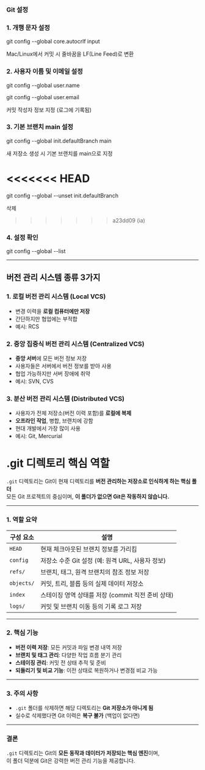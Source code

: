 ### Git 설정

### 1. 개행 문자 설정

git config --global core.autocrlf input

Mac/Linux에서 커밋 시 줄바꿈을 LF(Line Feed)로 변환

### 2. 사용자 이름 및 이메일 설정

git config --global user.name 

git config --global user.email 

커밋 작성자 정보 지정 (로그에 기록됨)

### 3. 기본 브랜치 main 설정
git config --global init.defaultBranch main

새 저장소 생성 시 기본 브랜치를 main으로 지정

<<<<<<< HEAD
=======

git config --global --unset init.defaultBranch

삭제

>>>>>>> a23dd09 (ia)
### 4. 설정 확인

git config --global --list

---

## 버전 관리 시스템 종류 3가지

### 1. 로컬 버전 관리 시스템 (Local VCS)
- 변경 이력을 **로컬 컴퓨터에만 저장**
- 간단하지만 협업에는 부적합
- 예시: RCS

### 2. 중앙 집중식 버전 관리 시스템 (Centralized VCS)
- **중앙 서버**에 모든 버전 정보 저장
- 사용자들은 서버에서 버전 정보를 받아 사용
- 협업 가능하지만 서버 장애에 취약
- 예시: SVN, CVS

### 3. 분산 버전 관리 시스템 (Distributed VCS)
- 사용자가 전체 저장소(버전 이력 포함)를 **로컬에 복제**
- **오프라인 작업**, 병합, 브랜치에 강함
- 현대 개발에서 가장 많이 사용
- 예시: Git, Mercurial


# .git 디렉토리 핵심 역할

`.git` 디렉토리는 Git이 현재 디렉토리를 **버전 관리하는 저장소로 인식하게 하는 핵심 폴더**  
모든 Git 프로젝트의 중심이며, **이 폴더가 없으면 Git은 작동하지 않습니다.**

---

### 1. 역할 요약

| 구성 요소          | 설명 |
|-------------------|------|
| `HEAD`            | 현재 체크아웃된 브랜치 정보를 가리킴 |
| `config`          | 저장소 수준 Git 설정 (예: 원격 URL, 사용자 정보) |
| `refs/`           | 브랜치, 태그, 원격 브랜치의 참조 정보 저장 |
| `objects/`        | 커밋, 트리, 블롭 등의 실제 데이터 저장소 |
| `index`           | 스테이징 영역 상태를 저장 (commit 직전 준비 상태) |
| `logs/`           | 커밋 및 브랜치 이동 등의 기록 로그 저장 |

---

### 2. 핵심 기능

- **버전 이력 저장**: 모든 커밋과 파일 변경 내역 저장
- **브랜치 및 태그 관리**: 다양한 작업 흐름 분기 관리
- **스테이징 관리**: 커밋 전 상태 추적 및 준비
- **되돌리기 및 비교 기능**: 이전 상태로 복원하거나 변경점 비교 가능

---

### 3. 주의 사항

- `.git` 폴더를 삭제하면 해당 디렉토리는 **Git 저장소가 아니게 됨**
- 실수로 삭제했다면 Git 이력은 **복구 불가** (백업이 없다면)

---

### 결론

`.git` 디렉토리는 Git의 **모든 동작과 데이터가 저장되는 핵심 엔진**이며,  
이 폴더 덕분에 Git은 강력한 버전 관리 기능을 제공합니다.
